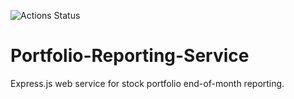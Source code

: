 ![Actions Status](https://github.com/fychin/Portfolio-Reporting-Service/actions/workflows/ci.yml/badge.svg)
# Portfolio-Reporting-Service
Express.js web service for stock portfolio end-of-month reporting.
